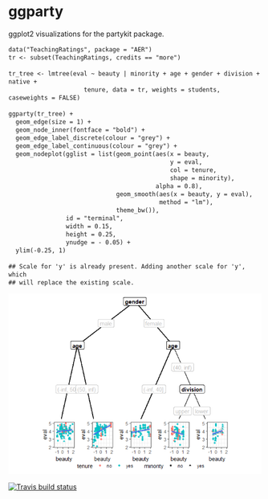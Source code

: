 ggparty
=======

ggplot2 visualizations for the partykit package.

    data("TeachingRatings", package = "AER")
    tr <- subset(TeachingRatings, credits == "more")

    tr_tree <- lmtree(eval ~ beauty | minority + age + gender + division + native +
                         tenure, data = tr, weights = students, caseweights = FALSE)

    ggparty(tr_tree) +
      geom_edge(size = 1) +
      geom_node_inner(fontface = "bold") +
      geom_edge_label_discrete(colour = "grey") +
      geom_edge_label_continuous(colour = "grey") +
      geom_nodeplot(gglist = list(geom_point(aes(x = beauty,
                                                 y = eval,
                                                 col = tenure,
                                                 shape = minority),
                                             alpha = 0.8),
                                  geom_smooth(aes(x = beauty, y = eval),
                                              method = "lm"),
                                  theme_bw()),
                    id = "terminal",
                    width = 0.15,
                    height = 0.25,
                    ynudge = - 0.05) + 
      ylim(-0.25, 1)

    ## Scale for 'y' is already present. Adding another scale for 'y', which
    ## will replace the existing scale.

![](README_files/figure-markdown_strict/unnamed-chunk-2-1.png)

[![Travis build
status](https://travis-ci.org/mmostly-harmless/ggparty.svg?branch=master)](https://travis-ci.org/mmostly-harmless/ggparty)
